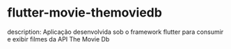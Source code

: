 # flutter-movie-themoviedb
description: Aplicação desenvolvida sob o framework flutter para consumir e exibir filmes da API The Movie Db
